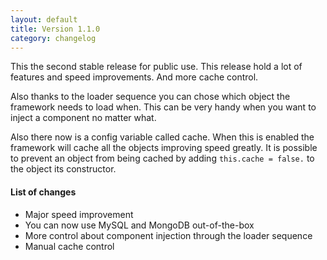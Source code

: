 ```yaml
---
layout: default
title: Version 1.1.0
category: changelog
---
```


This the second stable release for public use.
This release hold a lot of features and speed improvements. And more cache control.

Also thanks to the loader sequence you can chose which object the framework needs to load when.
This can be very handy when you want to inject a component no matter what.

Also there now is a config variable called cache.
When this is enabled the framework will cache all the objects improving speed greatly.
It is possible to prevent an object from being cached by adding ```this.cache = false.``` to the object its constructor.

#### List of changes

- Major speed improvement
- You can now use MySQL and MongoDB out-of-the-box
- More control about component injection through the loader sequence
- Manual cache control